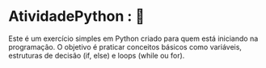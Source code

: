 # AtividadePython : 🐍
Este é um exercício simples em Python criado para quem está iniciando na programação. O objetivo é praticar conceitos básicos como variáveis, estruturas de decisão (if, else) e loops (while ou for).
